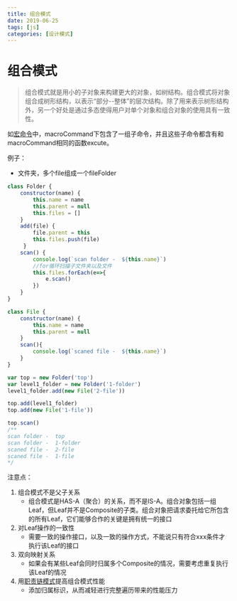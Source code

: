 ```yaml
---
title: 组合模式
date: 2019-06-25
tags: [js]
categories: [设计模式]
---
```

# 组合模式
> 组合模式就是用小的子对象来构建更大的对象，如树结构。组合模式将对象组合成树形结构，以表示“部分--整体”的层次结构。除了用来表示树形结构外，另一个好处是通过多态使得用户对单个对象和组合对象的使用具有一致性。

如[宏命令](./command#macroCommand)中，macroCommand下包含了一组子命令，并且这些子命令都含有和macroCommand相同的函数excute。

例子：
- 文件夹，多个file组成一个fileFolder
```js
class Folder {
    constructor(name) {
        this.name = name
        this.parent = null
        this.files = []
    }
    add(file) { 
        file.parent = this
        this.files.push(file)
     }
    scan() {
        console.log(`scan folder -  ${this.name}`)
        //for循环扫描子文件夹以及文件
        this.files.forEach(e=>{
            e.scan()
        })
    }
}

class File {
    constructor(name) {
        this.name = name
        this.parent = null
    }
    scan(){
        console.log(`scaned file -  ${this.name}`)
    }
}

var top = new Folder('top')
var level1_folder = new Folder('1-folder')
level1_folder.add(new File('2-file'))

top.add(level1_folder)
top.add(new File('1-file'))

top.scan()
/** 
scan folder -  top
scan folder -  1-folder
scaned file -  2-file
scaned file -  1-file 
*/
```
注意点：
1. 组合模式不是父子关系
    - 组合模式是HAS-A（聚合）的关系，而不是IS-A。组合对象包括一组Leaf，但Leaf并不是Composite的子类。组合对象把请求委托给它所包含的所有Leaf，它们能够合作的关键是拥有统一的接口
2. 对Leaf操作的一致性
    - 需要一致的操作接口，以及一致的操作方式，不能说只有符合xxx条件才执行该Leaf的接口
3. 双向映射关系
    - 如果会有某些Leaf会同时归属多个Composite的情况，需要考虑重复执行该Leaf的情况
4. 用[职责链模式](./ChainOfResponsibility.md)提高组合模式性能
    - 添加归属标识，从而减轻进行完整遍历带来的性能压力
